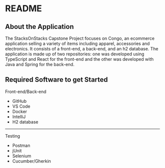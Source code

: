 # README

## About the Application
The StacksOnStacks Capstone Project focuses on Congo, an ecommerce application selling a variety of items including apparel, accessories and electronics. It consists of a front-end, a back-end, and an h2 database. The application is made up of two repositories: one was developed using TypeScript and React for the front-end and the other was developed with Java and Spring for the back-end.

## Required Software to get Started

Front-end/Back-end
- GitHub
- VS Code
- Docker
- IntelliJ
- H2 database
---
Testing
- Postman
- jUnit
- Selenium
- Cucumber/Gherkin

